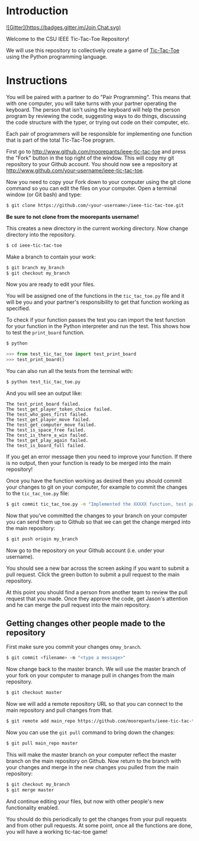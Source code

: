 Introduction
============
[![Gitter](https://badges.gitter.im/Join Chat.svg)](https://gitter.im/moorepants/ieee-tic-tac-toe?utm_source=badge&utm_medium=badge&utm_campaign=pr-badge&utm_content=badge)

Welcome to the CSU IEEE Tic-Tac-Toe Repository!

We will use this repository to collectively create a game of
[Tic-Tac-Toe](http://en.wikipedia.org/wiki/Tic-tac-toe) using the Python
programming language.

Instructions
============

You will be paired with a partner to do "Pair Programming". This means that
with one computer, you will take turns with your partner operating the
keyboard. The person that isn't using the keyboard will help the person program
by reviewing the code, suggesting ways to do things, discussing the code
structure with the typer, or trying out code on their computer, etc.

Each pair of programmers will be responsible for implementing one function that
is part of the total Tic-Tac-Toe program.

First go to http://www.github.com/moorepants/ieee-tic-tac-toe and press the
"Fork" button in the top right of the window. This will copy my git repository
to your Github account. You should now see a repository at
http://www.github.com/your-username/ieee-tic-tac-toe.

Now you need to copy your Fork down to your computer using the git clone
command so you can edit the files on your computer. Open a terminal window (or
Git bash) and type:

```bash
$ git clone https://github.com/<your-username>/ieee-tic-tac-toe.git
```

**Be sure to not clone from the moorepants username!**

This creates a new directory in the current working directory. Now change
directory into the repository.

```bash
$ cd ieee-tic-tac-toe
```

Make a branch to contain your work:

```bash
$ git branch my_branch
$ git checkout my_branch
```

Now you are ready to edit your files.

You will be assigned one of the functions in the `tic_tac_toe.py` file and it
will be you and your partner's responsibility to get that function working as
specified.

To check if your function passes the test you can import the test function for
your function in the Python interpreter and run the test. This shows how to
test the `print_board` function.

```bash
$ python
```

```python
>>> from test_tic_tac_toe import test_print_board
>>> test_print_board()
```

You can also run all the tests from the terminal with:

```bash
$ python test_tic_tac_toe.py
```

And you will see an output like:

```
The test_print_board failed.
The test_get_player_token_choice failed.
The test_who_goes_first failed.
The test_get_player_move failed.
The test_get_computer_move failed.
The test_is_space_free failed.
The test_is_there_a_win failed.
The test_get_play_again failed.
The test_is_board_full failed.
```

If you get an error message then you need to improve your function. If there is
no output, then your function is ready to be merged into the main repository!

Once you have the function working as desired then you should commit your
changes to git on your computer, for example to commit the changes to the
`tic_tac_toe.py` file:

```bash
$ git commit tic_tac_toe.py -m "Implemented the XXXXX function, test passes."
```

Now that you've committed the changes to your branch on your computer you can
send them up to Github so that we can get the change merged into the main
repository:

```bash
$ git push origin my_branch
```

Now go to the repository on your Github account (i.e. under your username).

You should see a new bar across the screen asking if you want to submit a pull
request. Click the green button to submit a pull request to the main
repository.

At this point you should find a person from another team to review the pull
request that you made. Once they approve the code, get Jason's attention and he
can merge the pull request into the main repository.

Getting changes other people made to the repository
---------------------------------------------------

First make sure you commit your changes on`my_branch`.

```bash
$ git commit <filename> -m "<type a message>"
```

Now change back to the master branch. We will use the master branch of your
fork on your computer to manage pull in changes from the main repository.

```bash
$ git checkout master
```

Now we will add a remote repository URL so that you can connect to the main
repository and pull changes from that.

```bash
$ git remote add main_repo https://github.com/moorepants/ieee-tic-tac-toe.git
```

Now you can use the ``git pull`` command to bring down the changes:

```bash
$ git pull main_repo master
```
This will make the master branch on your computer reflect the master branch on
the main repository on Github. Now return to the branch with your changes and
merge in the new changes you pulled from the main repository:

```bash
$ git checkout my_branch
$ git merge master
```

And continue editing your files, but now with other people's new functionality
enabled.

You should do this periodically to get the changes from your pull requests and
from other pull requests. At some point, once all the functions are done, you
will have a working tic-tac-toe game!
